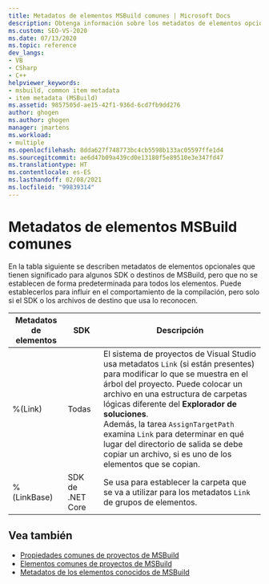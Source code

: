 ```yaml
---
title: Metadatos de elementos MSBuild comunes | Microsoft Docs
description: Obtenga información sobre los metadatos de elementos opcionales que son significativos para algunos destinos o SDK de MSBuild, pero que no están establecidos de manera predeterminada para cada elemento.
ms.custom: SEO-VS-2020
ms.date: 07/13/2020
ms.topic: reference
dev_langs:
- VB
- CSharp
- C++
helpviewer_keywords:
- msbuild, common item metadata
- item metadata (MSBuild)
ms.assetid: 9857505d-ae15-42f1-936d-6cd7fb9dd276
author: ghogen
ms.author: ghogen
manager: jmartens
ms.workload:
- multiple
ms.openlocfilehash: 8dda627f748773bc4cb5598b133ac05597ffe1d4
ms.sourcegitcommit: ae6d47b09a439cd0e13180f5e89510e3e347fd47
ms.translationtype: HT
ms.contentlocale: es-ES
ms.lasthandoff: 02/08/2021
ms.locfileid: "99839314"
---
```

# <a name="common-msbuild-item-metadata"></a>Metadatos de elementos MSBuild comunes

En la tabla siguiente se describen metadatos de elementos opcionales que tienen significado para algunos SDK o destinos de MSBuild, pero que no se establecen de forma predeterminada para todos los elementos. Puede establecerlos para influir en el comportamiento de la compilación, pero solo si el SDK o los archivos de destino que usa lo reconocen.

| Metadatos de elementos | SDK | Descripción |
|---------------| ------- | -------------|
|%(Link)| Todas |El sistema de proyectos de Visual Studio usa metadatos `Link` (si están presentes) para modificar lo que se muestra en el árbol del proyecto. Puede colocar un archivo en una estructura de carpetas lógicas diferente del **Explorador de soluciones**.<br />Además, la tarea `AssignTargetPath` examina `Link` para determinar en qué lugar del directorio de salida se debe copiar un archivo, si es uno de los elementos que se copian.|
|%(LinkBase)| SDK de .NET Core | Se usa para establecer la carpeta que se va a utilizar para los metadatos `Link` de grupos de elementos. |

## <a name="see-also"></a>Vea también

- [Propiedades comunes de proyectos de MSBuild](../msbuild/common-msbuild-project-properties.md)
- [Elementos comunes de proyectos de MSBuild](../msbuild/common-msbuild-project-items.md)
- [Metadatos de los elementos conocidos de MSBuild](msbuild-well-known-item-metadata.md)